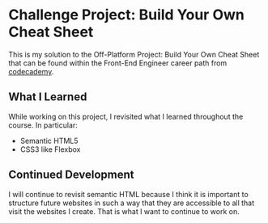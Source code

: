 # Challenge Project: Build Your Own Cheat Sheet
This is my solution to the Off-Platform Project: Build Your Own Cheat Sheet that can be found within the Front-End Engineer career path from [codecademy](https://www.codecademy.com/).

## What I Learned
While working on this project, I revisited what I learned throughout the course. In particular:
- Semantic HTML5
- CSS3 like Flexbox

## Continued Development
I will continue to revisit semantic HTML because I think it is important to structure future websites in such a way that they are accessible to all that visit the websites I create. That is what I want to continue to work on.